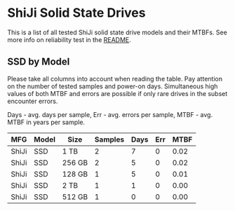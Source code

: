 ShiJi Solid State Drives
========================

This is a list of all tested ShiJi solid state drive models and their MTBFs. See
more info on reliability test in the [README](https://github.com/linuxhw/SMART).

SSD by Model
------------

Please take all columns into account when reading the table. Pay attention on the
number of tested samples and power-on days. Simultaneous high values of both MTBF
and errors are possible if only rare drives in the subset encounter errors.

Days - avg. days per sample,
Err  - avg. errors per sample,
MTBF - avg. MTBF in years per sample.

| MFG       | Model              | Size   | Samples | Days  | Err   | MTBF |
|-----------|--------------------|--------|---------|-------|-------|------|
| ShiJi     | SSD                | 1 TB   | 2       | 7     | 0     | 0.02   |
| ShiJi     | SSD                | 256 GB | 2       | 5     | 0     | 0.02   |
| ShiJi     | SSD                | 128 GB | 1       | 5     | 0     | 0.01   |
| ShiJi     | SSD                | 2 TB   | 1       | 1     | 0     | 0.00   |
| ShiJi     | SSD                | 512 GB | 1       | 0     | 0     | 0.00   |
